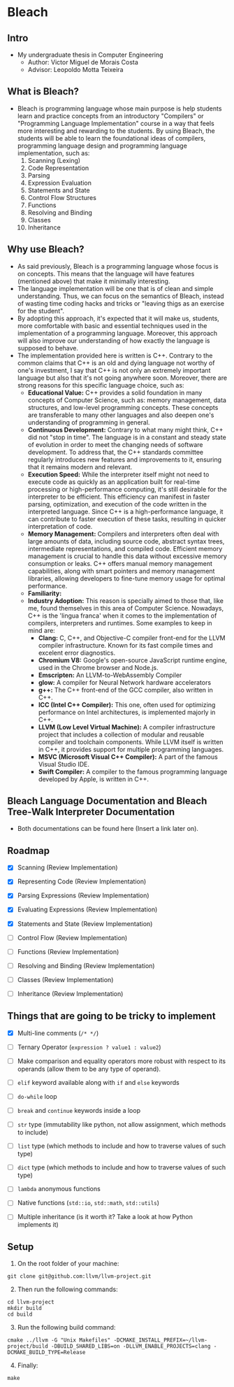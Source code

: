 # Bleach

## Intro
* My undergraduate thesis in Computer Engineering
  * Author: Victor Miguel de Morais Costa
  * Advisor: Leopoldo Motta Teixeira


## What is Bleach?
* Bleach is programming language whose main purpose is help students learn and practice concepts from an introductory "Compilers" or "Programming Language Implementation" course in a way that feels more interesting and rewarding to the students. By using Bleach, the students will be able to learn the foundational ideas of compilers, programming language design and programming language implementation, such as:
  01. Scanning (Lexing)
  02. Code Representation
  03. Parsing
  04. Expression Evaluation
  05. Statements and State
  06. Control Flow Structures
  07. Functions
  08. Resolving and Binding
  09. Classes
  10. Inheritance


## Why use Bleach?
* As said previously, Bleach is a programming language whose focus is on concepts. This means that the language will have features (mentioned above) that make it minimally interesting.
* The language implementation will be one that is of clean and simple understanding. Thus, we can focus on the semantics of Bleach, instead of wasting time coding hacks and tricks or "leaving thigs as an exercise for the student".
* By adopting this approach, it's expected that it will make us, students, more comfortable with basic and essential techniques used in the implementation of a programming language. Moreover, this approach will also improve our understanding of how exactly the language is supposed to behave.
* The implementation provided here is written is C++. Contrary to the common claims that C++ is an old and dying language not worthy of one's investment, I say that C++ is not only an extremely important language but also that it's not going anywhere soon. Moreover, there are strong reasons for this specific language choice, such as:
  * __Educational Value:__  C++ provides a solid foundation in many concepts of Computer Science, such as: memory management, data structures, and low-level programming concepts. These concepts are transferable to many other languages and also deepen one's understanding of programming in general.
  * __Continuous Development:__ Contrary to what many might think, C++ did not "stop in time". The language is in a constant and steady state of evolution in order to meet the changing needs of software development. To address that, the C++ standards committee regularly introduces new features and improvements to it, ensuring that it remains modern and relevant.
  * __Execution Speed:__ While the interpreter itself might not need to execute code as quickly as an application built for real-time processing or high-performance computing, it's still desirable for the interpreter to be efficient. This efficiency can manifest in faster parsing, optimization, and execution of the code written in the interpreted language. Since C++ is a high-performance language, it can contribute to faster execution of these tasks, resulting in quicker interpretation of code.
  * __Memory Management:__ Compilers and interpreters often deal with large amounts of data, including source code, abstract syntax trees, intermediate representations, and compiled code. Efficient memory management is crucial to handle this data without excessive memory consumption or leaks. C++ offers manual memory management capabilities, along with smart pointers and memory management libraries, allowing developers to fine-tune memory usage for optimal performance.
  * __Familiarity:__
  * __Industry Adoption:__ This reason is specially aimed to those that, like me, found themselves in this area of Computer Science. Nowadays, C++ is the 'lingua franca' when it comes to the implementation of compilers, interpreters and runtimes. Some examples to keep in mind are:
    * __Clang:__ C, C++, and Objective-C compiler front-end for the LLVM compiler infrastructure. Known for its fast compile times and excelent error diagnostics.
    * __Chromium V8:__ Google's open-source JavaScript runtime engine, used in the Chrome browser and Node.js.
    * __Emscripten:__ An LLVM-to-WebAssembly Compiler
    * __glow:__ A compiler for Neural Network hardware accelerators
    * __g++:__ The C++ front-end of the GCC compiler, also written in C++.
    * __ICC (Intel C++ Compiler):__ This one, often used for optimizing performance on Intel architectures, is implemented majorly in C++.
    * __LLVM (Low Level Virtual Machine):__ A compiler infrastructure project that includes a collection of modular and reusable compiler and toolchain components. While LLVM itself is written in C++, it provides support for multiple programming languages.
    * __MSVC (Microsoft Visual C++ Compiler):__ A part of the famous Visual Studio IDE.
    * __Swift Compiler:__ A compiler to the famous programming language developed by Apple, is written in C++.


## Bleach Language Documentation and Bleach Tree-Walk Interpreter Documentation
* Both documentations can be found here (Insert a link later on).


## Roadmap
- [x] Scanning (Review Implementation)
- [x] Representing Code (Review Implementation)
- [x] Parsing Expressions (Review Implementation)
- [x] Evaluating Expressions (Review Implementation)
- [x] Statements and State (Review Implementation)
- [ ] Control Flow (Review Implementation)
- [ ] Functions (Review Implementation)
- [ ] Resolving and Binding (Review Implementation)
- [ ] Classes (Review Implementation)
- [ ] Inheritance (Review Implementation)


## Things that are going to be tricky to implement
- [x] Multi-line comments (```/* */```)
- [ ] Ternary Operator (```expression ? value1 : value2```)
- [ ] Make comparison and equality operators more robust with respect to its operands (allow them to be any type of operand).
- [ ] ```elif``` keyword available along with ```if``` and ```else``` keywords
- [ ] ```do-while``` loop
- [ ] ```break``` and ```continue``` keywords inside a loop
- [ ] ```str``` type (immutability like python, not allow assignment, which methods to include)
- [ ] ```list``` type (which methods to include and how to traverse values of such type)
- [ ] ```dict``` type (which methods to include and how to traverse values of such type)
- [ ] ```lambda``` anonymous functions
- [ ] Native functions (```std::io```, ```std::math```, ```std::utils```)
- [ ] Multiple inheritance (is it worth it? Take a look at how Python implements it)


## Setup
1. On the root folder of your machine:
```shell
git clone git@github.com:llvm/llvm-project.git
```
2. Then run the following commands:
```shell
cd llvm-project
mkdir build
cd build
```
3. Run the following build command: 
```shell
cmake ../llvm -G "Unix Makefiles" -DCMAKE_INSTALL_PREFIX=~/llvm-project/build -DBUILD_SHARED_LIBS=on -DLLVM_ENABLE_PROJECTS=clang -DCMAKE_BUILD_TYPE=Release
```
4. Finally:
```shell
make
```
